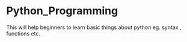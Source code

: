 # Python_Programming

This will help beginners to learn basic things about python eg. syntax , functions etc.
